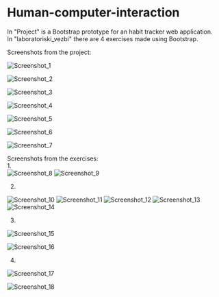 # Human-computer-interaction
In "Project" is a Bootstrap prototype for an habit tracker web application.   
In "laboratoriski_vezbi" there are 4 exercises made using Bootstrap.

Screenshots from the project:

![Screenshot_1](https://user-images.githubusercontent.com/61621779/195672503-621eed0b-621b-494b-ad53-71684673e4ea.png)   
   
   
![Screenshot_2](https://user-images.githubusercontent.com/61621779/195672506-42eda989-333a-434f-87ee-5ec9f19113ec.png)   
   
   
![Screenshot_3](https://user-images.githubusercontent.com/61621779/195672510-5e6a846f-3117-4058-af75-8b73a6903354.png)   
   
   
![Screenshot_4](https://user-images.githubusercontent.com/61621779/195672513-29f9e0a5-b069-447c-bc34-7e4a1321a5a6.png)   
   
   
![Screenshot_5](https://user-images.githubusercontent.com/61621779/195672516-018ceec8-936d-489f-9a0b-96f404adaf2d.png)   
   
   
![Screenshot_6](https://user-images.githubusercontent.com/61621779/195672518-33bb1e65-1d9d-411c-b429-dbfb39a755e0.png)   
   
   
![Screenshot_7](https://user-images.githubusercontent.com/61621779/195672520-7f0b11cc-6caa-4164-af36-0fc51789c77d.png)   
   
   
Screenshots from the exercises:
<br />
1.  
![Screenshot_8](https://user-images.githubusercontent.com/61621779/195680585-d68ae66d-851c-450a-9a6d-66bde3d4faff.png)
![Screenshot_9](https://user-images.githubusercontent.com/61621779/195680590-323f3a95-25f8-4477-bd36-65705e827bf2.png)  
  
  2.  
![Screenshot_10](https://user-images.githubusercontent.com/61621779/195680592-cd3a6b45-cecf-4c94-af79-59aac930c20d.png)
![Screenshot_11](https://user-images.githubusercontent.com/61621779/195680594-fa13a918-eda2-41b5-bf92-f05effd1d7fa.png)
![Screenshot_12](https://user-images.githubusercontent.com/61621779/195680597-6fb0f4f5-27f9-43c2-8270-9e2ba16d2e00.png)
![Screenshot_13](https://user-images.githubusercontent.com/61621779/195680598-8d174cd8-65d4-435d-a4c9-63f04360d01a.png)
![Screenshot_14](https://user-images.githubusercontent.com/61621779/195680603-a2648a3b-089c-4cc0-b996-c03af50863e6.png)  
  
  3.  
![Screenshot_15](https://user-images.githubusercontent.com/61621779/195680606-2a558f94-a855-40f8-9415-ac30f7b13036.png)  
  
![Screenshot_16](https://user-images.githubusercontent.com/61621779/195680610-3e6dfaab-2dd6-4e39-9055-32afbea0c720.png)  
  
  4.  
![Screenshot_17](https://user-images.githubusercontent.com/61621779/195680612-c4a009a8-a1ee-4cea-97d3-3f43a491c343.png)  
  
![Screenshot_18](https://user-images.githubusercontent.com/61621779/195680613-8222d51a-ca32-4eca-91e1-3420f75ebdb8.png)  
